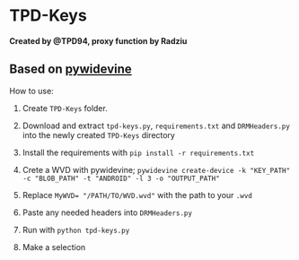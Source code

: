 # TPD-Keys
#### Created by @TPD94, proxy function by Radziu

## Based on [pywidevine](https://cdm-project.com/Decryption-Tools/pywidevine "pywidevine")

How to use:
1. Create `TPD-Keys` folder.

2. Download and extract `tpd-keys.py`, `requirements.txt` and `DRMHeaders.py` into the newly created `TPD-Keys` directory

3. Install the requirements with `pip install -r requirements.txt`

4. Crete a WVD with pywidevine; `pywidevine create-device -k "KEY_PATH" -c "BLOB_PATH" -t "ANDROID" -l 3 -o "OUTPUT_PATH"`

5. Replace `MyWVD= "/PATH/TO/WVD.wvd"` with the path to your `.wvd`

6. Paste any needed headers into `DRMHeaders.py`

7. Run with `python tpd-keys.py`

8. Make a selection
